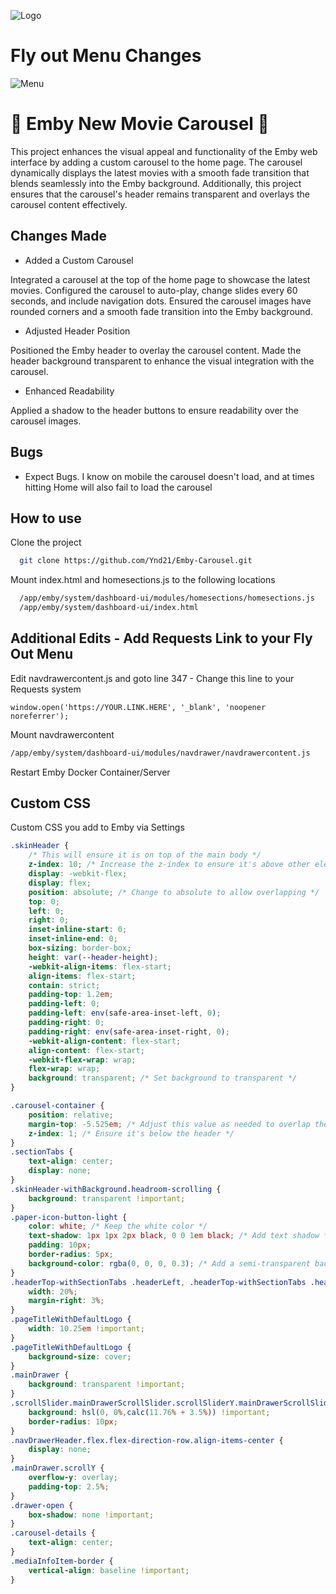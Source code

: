 
![Logo](https://i.imgur.com/vzKq8hI.jpeg)
# Fly out Menu Changes
![Menu](https://i.imgur.com/sxmVMLn.jpeg)


# 🎥 Emby New Movie Carousel 🌟

This project enhances the visual appeal and functionality of the Emby web interface by adding a custom carousel to the home page. The carousel dynamically displays the latest movies with a smooth fade transition that blends seamlessly into the Emby background. Additionally, this project ensures that the carousel's header remains transparent and overlays the carousel content effectively.

## Changes Made

- Added a Custom Carousel
  
Integrated a carousel at the top of the home page to showcase the latest movies.
Configured the carousel to auto-play, change slides every 60 seconds, and include navigation dots.
Ensured the carousel images have rounded corners and a smooth fade transition into the Emby background.

- Adjusted Header Position
  
Positioned the Emby header to overlay the carousel content.
Made the header background transparent to enhance the visual integration with the carousel.

- Enhanced Readability
  
Applied a shadow to the header buttons to ensure readability over the carousel images.

## Bugs
- Expect Bugs. I know on mobile the carousel doesn't load, and at times hitting Home will also fail to load the carousel 

## How to use

Clone the project

```bash
  git clone https://github.com/Ynd21/Emby-Carousel.git
```

Mount index.html and homesections.js to the following locations

```bash
  /app/emby/system/dashboard-ui/modules/homesections/homesections.js
  /app/emby/system/dashboard-ui/index.html
```

## Additional Edits - Add Requests Link to your Fly Out Menu

Edit navdrawercontent.js and goto line 347 - Change this line to your Requests system
```
window.open('https://YOUR.LINK.HERE', '_blank', 'noopener noreferrer');
```

Mount navdrawercontent
```bash
/app/emby/system/dashboard-ui/modules/navdrawer/navdrawercontent.js
```

Restart Emby Docker Container/Server




## Custom CSS

Custom CSS you add to Emby via Settings

```css
.skinHeader {
    /* This will ensure it is on top of the main body */
    z-index: 10; /* Increase the z-index to ensure it's above other elements */
    display: -webkit-flex;
    display: flex;
    position: absolute; /* Change to absolute to allow overlapping */
    top: 0;
    left: 0;
    right: 0;
    inset-inline-start: 0;
    inset-inline-end: 0;
    box-sizing: border-box;
    height: var(--header-height);
    -webkit-align-items: flex-start;
    align-items: flex-start;
    contain: strict;
    padding-top: 1.2em;
    padding-left: 0;
    padding-left: env(safe-area-inset-left, 0);
    padding-right: 0;
    padding-right: env(safe-area-inset-right, 0);
    -webkit-align-content: flex-start;
    align-content: flex-start;
    -webkit-flex-wrap: wrap;
    flex-wrap: wrap;
    background: transparent; /* Set background to transparent */
}

.carousel-container {
    position: relative;
    margin-top: -5.525em; /* Adjust this value as needed to overlap the header */
    z-index: 1; /* Ensure it's below the header */
}
.sectionTabs {
    text-align: center;
    display: none;
}
.skinHeader-withBackground.headroom-scrolling {
    background: transparent !important;
}
.paper-icon-button-light {
    color: white; /* Keep the white color */
    text-shadow: 1px 1px 2px black, 0 0 1em black; /* Add text shadow */
    padding: 10px;
    border-radius: 5px;
    background-color: rgba(0, 0, 0, 0.3); /* Add a semi-transparent background for better readability */
}
.headerTop-withSectionTabs .headerLeft, .headerTop-withSectionTabs .headerRight {
    width: 20%;
    margin-right: 3%;
}
.pageTitleWithDefaultLogo {
    width: 10.25em !important;
}
.pageTitleWithDefaultLogo {
    background-size: cover;
}
.mainDrawer {
    background: transparent !important;
}
.scrollSlider.mainDrawerScrollSlider.scrollSliderY.mainDrawerScrollSlider-autofont {
	background: hsl(0, 0%,calc(11.76% + 3.5%)) !important;
	border-radius: 10px;
}
.navDrawerHeader.flex.flex-direction-row.align-items-center {
    display: none;
}
.mainDrawer.scrollY {
    overflow-y: overlay;
    padding-top: 2.5%;
}
.drawer-open {
    box-shadow: none !important;
}
.carousel-details {
    text-align: center;
}
.mediaInfoItem-border {
    vertical-align: baseline !important; 
}
```
    
